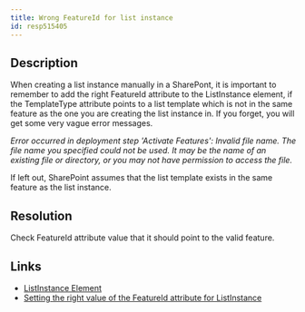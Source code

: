 ```yaml
---
title: Wrong FeatureId for list instance
id: resp515405
---
```

## Description
When creating a list instance manually in a SharePont, it is important to remember to add the right FeatureId attribute to the ListInstance element, if the TemplateType attribute points to a list template which is not in the same feature as the one you are creating the list instance in. If you forget, you will get some very vague error messages.

*Error occurred in deployment step 'Activate Features': Invalid file name.
The file name you specified could not be used. It may be the name of an existing file or directory, or you may not have permission to access the file.*

If left out, SharePoint assumes that the list template exists in the same feature as the list instance.

## Resolution
Check FeatureId attribute value that it should point to the valid feature.

## Links
- [ListInstance Element](https://msdn.microsoft.com/en-us/library/office/ms476062.aspx)
- [Setting the right value of the FeatureId attribute for ListInstance](http://blog.mastykarz.nl/setting-featureid-attribute-listinstance/)
